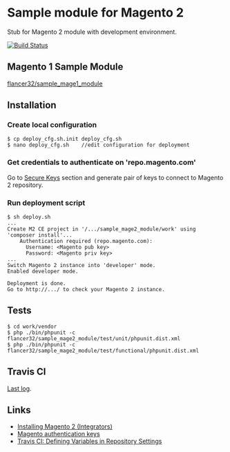 # Sample module for Magento 2

Stub for Magento 2 module with development environment.

[![Build Status](https://travis-ci.org/flancer32/sample_mage2_module.svg)](https://travis-ci.org/flancer32/sample_mage2_module/)


## Magento 1 Sample Module

[flancer32/sample_mage1_module](https://github.com/flancer32/sample_mage1_module)


## Installation

### Create local configuration

    $ cp deploy_cfg.sh.init deploy_cfg.sh
    $ nano deploy_cfg.sh    //edit configuration for deployment

### Get credentials to authenticate on 'repo.magento.com'

Go to [Secure Keys](https://www.magentocommerce.com/magento-connect/customerdata/secureKeys/list/) section and generate pair of keys to connect to Magento 2 repository.

### Run deployment script

    $ sh deploy.sh
    ...
    Create M2 CE project in '/.../sample_mage2_module/work' using 'composer install'...
        Authentication required (repo.magento.com):
          Username: <Magento pub key>
          Password: <Magento priv key>
    ...
    Switch Magento 2 instance into 'developer' mode.
    Enabled developer mode.

    Deployment is done.
    Go to http://.../ to check your Magento 2 instance.





## Tests

    $ cd work/vendor
    $ php ./bin/phpunit -c flancer32/sample_mage2_module/test/unit/phpunit.dist.xml
    $ php ./bin/phpunit -c flancer32/sample_mage2_module/test/functional/phpunit.dist.xml

## Travis CI

[Last log](https://travis-ci.org/flancer32/sample_mage2_module/).


## Links

* [Installing Magento 2 (Integrators)](http://devdocs.magento.com/guides/v2.0/install-gde/prereq/integrator_install.html)
* [Magento authentication keys](http://devdocs.magento.com/guides/v2.0/install-gde/prereq/connect-auth.html)
* [Travis CI: Defining Variables in Repository Settings](https://docs.travis-ci.com/user/environment-variables/#Defining-Variables-in-Repository-Settings)


